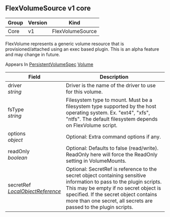 ## FlexVolumeSource v1 core

Group        | Version     | Kind
------------ | ---------- | -----------
Core | v1 | FlexVolumeSource



FlexVolume represents a generic volume resource that is provisioned/attached using an exec based plugin. This is an alpha feature and may change in future.

<aside class="notice">
Appears In  <a href="#persistentvolumespec-v1">PersistentVolumeSpec</a>  <a href="#volume-v1">Volume</a> </aside>

Field        | Description
------------ | -----------
driver <br /> *string*  | Driver is the name of the driver to use for this volume.
fsType <br /> *string*  | Filesystem type to mount. Must be a filesystem type supported by the host operating system. Ex. "ext4", "xfs", "ntfs". The default filesystem depends on FlexVolume script.
options <br /> *object*  | Optional: Extra command options if any.
readOnly <br /> *boolean*  | Optional: Defaults to false (read/write). ReadOnly here will force the ReadOnly setting in VolumeMounts.
secretRef <br /> *[LocalObjectReference](#localobjectreference-v1)*  | Optional: SecretRef is reference to the secret object containing sensitive information to pass to the plugin scripts. This may be empty if no secret object is specified. If the secret object contains more than one secret, all secrets are passed to the plugin scripts.


